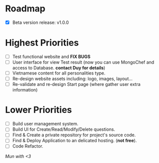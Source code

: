 # Roadmap 

- [x] Beta version release: v1.0.0

# Highest Priorities
- [ ] Test functional website and **FIX BUGS**
- [ ] User interface for view Test result (now you can use MongoChef and access to Database. **contact Duy for details**)
- [ ] Vietnamese content for all personalities type.
- [ ] Re-design website assets including: logo, images, layout...
- [ ] Re-validate and re-design Start page (where gather user extra information)

# Lower Priorities
- [ ] Build user management system.
- [ ] Build UI for Create/Read/Modify/Delete questions.
- [ ] Find & Create a private repository for project's source code.
- [ ] Find & Deploy Application to an delicated hosting. (**not free**).
- [ ] Code Refactor.

*Mun with <3*